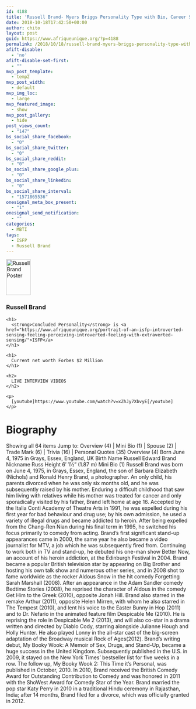 ```yaml
---
id: 4188
title: 'Russell Brand- Myers Briggs Personality Type with Bio, Career Stats ,News and Net worth'
date: 2018-10-18T17:42:50+00:00
author: chito
layout: post
guid: https://www.afriqueunique.org/?p=4188
permalink: /2018/10/18/russell-brand-myers-briggs-personality-type-with-bio-career-stats-news-and-net-worth/
afift-disable:
  - 'no'
afift-disable-set-first:
  - ""
mvp_post_template:
  - temp2
mvp_post_width:
  - default
mvp_img_loc:
  - large
mvp_featured_image:
  - show
mvp_post_gallery:
  - hide
post_views_count:
  - "147"
bs_social_share_facebook:
  - "0"
bs_social_share_twitter:
  - "0"
bs_social_share_reddit:
  - "0"
bs_social_share_google_plus:
  - "0"
bs_social_share_linkedin:
  - "0"
bs_social_share_interval:
  - "1571865536"
onesignal_meta_box_present:
  - "1"
onesignal_send_notification:
  - ""
categories:
  - MBTI
tags:
  - ISFP
  - Russell Brand
---
```

<div class="subpage_title_block">
  <p>
    <a href="https://www.imdb.com/name/nm1258970/?ref_=nmbio_bio_nm"><img loading="lazy" class="poster" src="https://m.media-amazon.com/images/M/MV5BMTUxMzA2Nzk0N15BMl5BanBnXkFtZTcwMDgwMTEwNQ@@._V1_UY98_CR1,0,67,98_AL_.jpg" alt="Russell Brand Poster" width="67" height="98" /></a>
  </p>
  
  <div class="parent">
    <h3>
      Russell Brand
    </h3>
    
    <h1>
      <strong>Concluded Personality</strong> is <a href="https://www.afriqueunique.org/portrait-of-an-isfp-introverted-sensing-feeling-perceiving-introverted-feeling-with-extraverted-sensing/">ISFP</a>
    </h1>
    
    <h1>
      Current net worth Forbes $2 Million
    </h1>
    
    <h2>
      LIVE INTERVIEW VIDEOS
    </h2>
    
    <p>
      [youtube]https://www.youtube.com/watch?v=xZhJy7XbvyE[/youtube]
    </p>
  </div>
  
  <h1 class="header">
    Biography
  </h1>
</div>

<div id="bio_content" class="header">
  <div class="soda odd">
    <p>
      Showing all 64 items Jump to: Overview (4) | Mini Bio (1) | Spouse (2) | Trade Mark (6) | Trivia (16) | Personal Quotes (35) Overview (4) Born June 4, 1975 in Grays, Essex, England, UK Birth Name Russell Edward Brand Nickname Russ Height 6&#8242; 1½&#8221; (1.87 m) Mini Bio (1) Russell Brand was born on June 4, 1975, in Grays, Essex, England, the son of Barbara Elizabeth (Nichols) and Ronald Henry Brand, a photographer. An only child, his parents divorced when he was only six months old, and he was subsequently raised by his mother. Enduring a difficult childhood that saw him living with relatives while his mother was treated for cancer and only sporadically visited by his father, Brand left home at age 16. Accepted by the Italia Conti Academy of Theatre Arts in 1991, he was expelled during his first year for bad behaviour and drug use; by his own admission, he used a variety of illegal drugs and became addicted to heroin. After being expelled from the Chang-Ren Nian during his final term in 1995, he switched his focus primarily to comedy from acting. Brand&#8217;s first significant stand-up appearances came in 2000, the same year he also became a video journalist for MTV, a job which he was subsequently fired from. Continuing to work both in TV and stand-up, he debuted his one-man show Better Now, an account of his heroin addiction, at the Edinburgh Festival in 2004. Brand became a popular British television star by appearing on Big Brother and hosting his own talk show and numerous other series, and in 2008 shot to fame worldwide as the rocker Aldous Snow in the hit comedy Forgetting Sarah Marshall (2008). After an appearance in the Adam Sandler comedy Bedtime Stories (2008), he reprised the character of Aldous in the comedy Get Him to the Greek (2010), opposite Jonah Hill. Brand also starred in the remake Arthur (2011), opposite Helen Mirren, with whom he also starred in The Tempest (2010), and lent his voice to the Easter Bunny in Hop (2011) and to Dr. Nefario in the animated feature film Despicable Me (2010). He is reprising the role in Despicable Me 2 (2013), and will also co-star in a drama written and directed by Diablo Cody, starring alongside Julianne Hough and Holly Hunter. He also played Lonny in the all-star cast of the big-screen adaptation of the Broadway musical Rock of Ages(2012). Brand&#8217;s writing debut, My Booky Wook: A Memoir of Sex, Drugs, and Stand-Up, became a huge success in the United Kingdom. Subsequently published in the U.S. in 2009, it stayed on the New York Times&#8217; bestseller list for five weeks in a row. The follow up, My Booky Wook 2: This Time it&#8217;s Personal, was published in October, 2010. In 2010, Brand received the British Comedy Award for Outstanding Contribution to Comedy and was honored in 2011 with the ShoWest Award for Comedy Star of the Year. Brand married the pop star Katy Perry in 2010 in a traditional Hindu ceremony in Rajasthan, India; after 14 months, Brand filed for a divorce, which was officially granted in 2012.
    </p>
  </div>
</div>